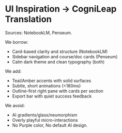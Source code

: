 # UI Inspiration → CogniLeap Translation

Sources: NotebookLM, Penseum.

We borrow:
- Card-based clarity and structure (NotebookLM)
- Sidebar navigation and course/doc cards (Penseum)
- Calm dark theme and clean typography (both)

We add:
- Teal/Amber accents with solid surfaces
- Subtle, short animations (<180ms)
- Outline-first right pane with cards per section
- Export bar with quiet success feedback

We avoid:
- AI gradients/glass/neumorphism
- Overly playful micro-interactions
- No Purple color, No default AI design.


